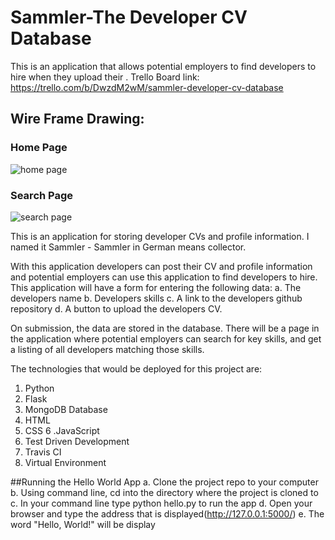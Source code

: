 # Sammler-The Developer CV Database
This is an application that allows potential employers to find developers to hire when they upload their .
Trello Board link: https://trello.com/b/DwzdM2wM/sammler-developer-cv-database

## Wire Frame Drawing:

### Home Page
![home page](https://user-images.githubusercontent.com/39812151/46533795-d728dc00-c89d-11e8-896d-d6b17e9e0edc.PNG)

### Search Page
![search page](https://user-images.githubusercontent.com/39812151/46534752-35a38980-c8a1-11e8-9197-5d3aea6fceaa.PNG)







This is an application for storing developer CVs and profile information. I named it Sammler - Sammler in German means collector.

With this application developers can post their CV and profile information and potential employers
can use this application to find developers to hire. This application will have a form for entering the following data:
a. The developers name
b. Developers skills 
c. A link to the developers github repository
d. A button to upload the developers CV.

On submission, the data are stored in the database. There will be a page in the application where potential employers can search for 
key skills, and get a listing of all developers matching those skills.

The technologies that would be deployed for this project are:
1. Python
2. Flask
3. MongoDB Database
4. HTML
5. CSS
6 .JavaScript
7. Test Driven Development
8. Travis CI
9. Virtual Environment


##Running the Hello World App
a. Clone the project repo to your computer
b. Using command line, cd into the directory where the project is cloned to
c. In your command line type python hello.py to run the app
d. Open your browser and type the address that is displayed(http://127.0.0.1:5000/)
e. The word "Hello, World!" will be display 
 



